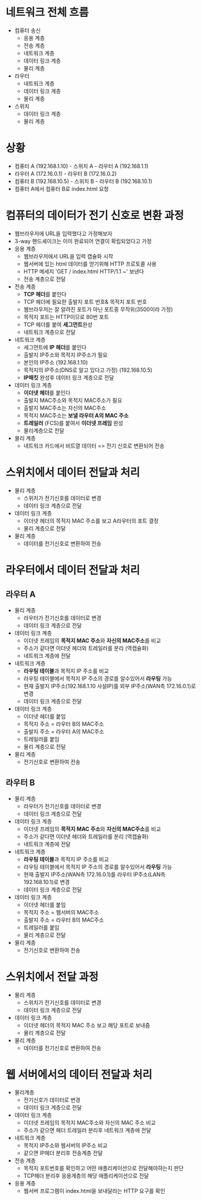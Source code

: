 # 네트워크 전체 흐름

- 컴퓨터 송신
  - 응용 계층
  - 전송 계층
  - 네트워크 계층
  - 데이터 링크 계층
  - 물리 계층
- 라우터
  - 네트워크 계층
  - 데이터 링크 계층
  - 물리 계층
- 스위치
  - 데이터 링크 계층
  - 물리 계층

# 상황

- 컴퓨터 A (192.168.1.10) - 스위치 A - 라우터 A (192.168.1.1)
- 라우터 A (172.16.0.1) - 라우터 B (172.16.0.2)
- 컴퓨터 B (192.168.10.5) - 스위치 B - 라우터 B (192.168.10.1)
- 컴퓨터 A에서 컴퓨터 B로 index.html 요청

# 컴퓨터의 데이터가 전기 신호로 변환 과정

- 웹브라우저에 URL을 입력했다고 가정해보자
- 3-way 핸드셰이크는 이미 완료되어 연결이 확립되었다고 가정
- 응용 계층
  - 웹브라우저에서 URL을 입력 캡슐화 시작
  - 웹서버에 있는 html 데이터를 얻기위해 HTTP 프로토콜 사용
  - HTTP 메세지 'GET / index.html HTTP/1.1 ~' 보낸다
  - 전송 계층으로 전달
- 전송 계층
  - **TCP 헤더**를 붙인다
  - TCP 헤더에 필요한 출발지 포트 번호& 목적지 포트 번호
  - 웹브라우저는 잘 알려진 포트가 아닌 포트중 무작위(3500이라 가정)
  - 목적지 포트는 HTTP이므로 80번 포트
  - TCP 헤더를 붙여 **세그먼트**완성
  - 네트워크 계층으로 전달
- 네트워크 계층
  - 세그먼트에 **IP 헤더**를 붙인다
  - 출발지 IP주소와 목적지 IP주소가 필요
  - 본인의 IP주소 (192.168.1.10)
  - 목적지의 IP주소(DNS로 알고 있다고 가정) (192.168.10.5)
  - **IP패킷** 완성후 데이터 링크 계층으로 전달
- 데이터 링크 계층
  - **이더넷 헤더**를 붙인다
  - 출발지 MAC주소와 목적지 MAC주소가 필요
  - 출발지 MAC주소는 자신의 MAC주소
  - 목적지 MAC주소는 **보낼 라우터 A의 MAC 주소**
  - **트레일러** (FCS)를 붙여서 **이더넷 프레임** 완성
  - 물리계층으로 전달
- 물리 계층
  - 네트워크 카드에서 비트열 데이터 => 전기 신호로 변환되어 전송

# 스위치에서 데이터 전달과 처리

- 물리 계층
  - 스위치가 전기신호를 데이터로 변경
  - 데이터 링크 계층으로 전달
- 데이터 링크 계층
  - 이더넷 헤더의 목적지 MAC 주소를 보고 A라우터의 포트 결정
  - 물리 계층으로 전달
- 물리 계층
  - 데이터를 전기신호로 변환하여 전송

# 라우터에서 데이터 전달과 처리

## 라우터 A

- 물리 계층
  - 라우터가 전기신호를 데이터로 변경
  - 데이터 링크 계층으로 전달
- 데이터 링크 계층
  - 이더넷 프레임의 **목적지 MAC 주소**와 **자신의 MAC주소**를 비교
  - 주소가 같다면 이더넷 헤더와 트레일러를 분리 (역캡슐화)
  - 네트워크 계층에 전달
- 네트워크 계층
  - **라우팅 테이블**과 목적지 IP 주소를 비교
  - 라우팅 테이블에서 목적지 IP 주소의 경로를 알수있어서 **라우팅** 가능
  - 현재 출발지 IP주소(192.168.1.10 사설IP)를 외부 IP주소(WAN측 172.16.0.1)로 변경
  - 데이터 링크 계층으로 전달
- 데이터 링크 계층
  - 이더넷 헤더를 붙임
  - 목적지 주소 = 라우터 B의 MAC주소
  - 출발지 주소 = 라우터 A의 MAC주소
  - 트레일러를 붙임
  - 물리 계층으로 전달
- 물리 계층
  - 전기신호로 변환하여 전송

## 라우터 B

- 물리 계층
  - 라우터가 전기신호를 데이터로 변경
  - 데이터 링크 계층으로 전달
- 데이터 링크 계층
  - 이더넷 프레임의 **목적지 MAC 주소**와 **자신의 MAC주소**를 비교
  - 주소가 같다면 이더넷 헤더와 트레일러를 분리 (역캡슐화)
  - 네트워크 계층에 전달
- 네트워크 계층
  - **라우팅 테이블**과 목적지 IP 주소를 비교
  - 라우팅 테이블에서 목적지 IP 주소의 경로를 알수있어서 **라우팅** 가능
  - 현재 출발지 IP주소(WAN측 172.16.0.1)를 라우터 IP주소(LAN측 192.168.10.1)로 변경
  - 데이터 링크 계층으로 전달
- 데이터 링크 계층
  - 이더넷 헤더를 붙임
  - 목적지 주소 = 웹서버의 MAC주소
  - 출발지 주소 = 라우터 B의 MAC주소
  - 트레일러를 붙임
  - 물리 계층으로 전달
- 물리 계층
  - 전기신호로 변환하여 전송

# 스위치에서 전달 과정

- 물리 계층
  - 스위치가 전기신호를 데이터로 변경
  - 데이터 링크 계층으로 전달
- 데이터 링크 계층
  - 이더넷 헤더의 목적지 MAC 주소 보고 해당 포트로 보내줌
  - 물리 계층으로 전달
- 물리 계층
  - 데이터를 전기신호로 변환하여 전송

# 웹 서버에서의 데이터 전달과 처리

- 물리계층
  - 전기신호가 데이터로 변경
  - 데이터 링크 계층으로 전달
- 데이터 링크 계층
  - 이더넷 프레임의 목적지 MAC주소와 자신의 MAC 주소 비교
  - 주소가 같으면 헤더 트레일러 분리후 네트워크 계층에 전달
- 네트워크 계층
  - 목적지 IP주소와 웹서버의 IP주소 비교
  - 같으면 IP헤더 분리후 전송계층 전달
- 전송 계층
  - 목적지 포트번호를 확인하고 어떤 애플리케이션으로 전달해야햐는지 판단
  - TCP헤더 분리후 응용계층의 해당 애플리케이션으로 전달
- 응용 계층
  - 웹서버 프로그램이 index.html을 보내달라는 HTTP 요구를 확인
